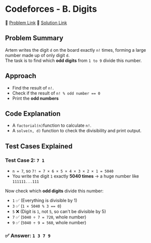 # Codeforces - B. Digits

🔗 [Problem Link](https://codeforces.com/contest/2043/problem/B)
🔗 [Solution Link](https://github.com/kaniz-codes/codeforces-contests-solve/blob/main/01_educational-codeforces-round-173/B_digits.cpp)

##  Problem Summary
Artem writes the digit `d` on the board exactly `n!` times, forming a large number made up of only digit `d`.  
The task is to find which **odd digits** from `1 to 9` divide this number.

##  Approach
- Find the result of `n!`.
- Check if the result of `n! % odd number == 0` 
- Print the **odd numbers**

##  Code Explanation
- A `factorial(n)`function to calculate `n!`.
- A `solve(n, d)` function to check the divisibility and print output. 

##  Test Cases Explained

### Test Case 2: `7 1`

- `n = 7`, so `7! = 7 × 6 × 5 × 4 × 3 × 2 × 1 = 5040`
- You write the digit `1` exactly **5040 times** → a huge number like `111111...111`

Now check which **odd digits** divide this number:

- `1` ✅ (Everything is divisible by 1)
- `3` ✅ (`1 × 5040 % 3 == 0`)
- `5` ❌ (Digit is `1`, not `5`, so can't be divisible by 5)
- `7` ✅ (`5040 ÷ 7 = 720`, whole number)
- `9` ✅ (`5040 ÷ 9 = 560`, whole number)

### ✅ Answer: `1 3 7 9`
